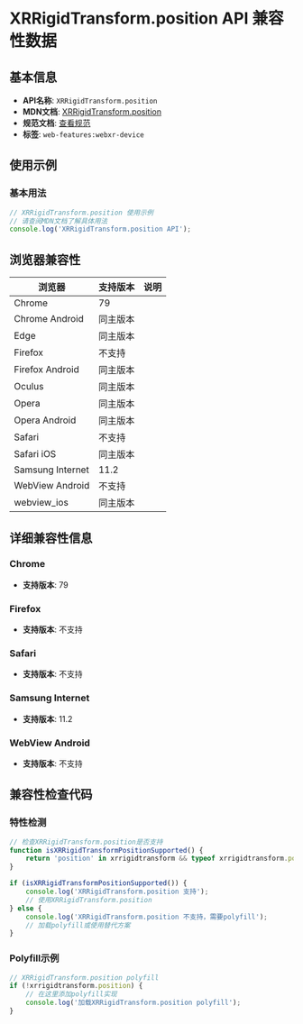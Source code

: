 # XRRigidTransform.position API 兼容性数据

## 基本信息

- **API名称**: `XRRigidTransform.position`
- **MDN文档**: [XRRigidTransform.position](https://developer.mozilla.org/docs/Web/API/XRRigidTransform/position)
- **规范文档**: [查看规范](https://immersive-web.github.io/webxr/#dom-xrrigidtransform-position)
- **标签**: `web-features:webxr-device`

## 使用示例

### 基本用法

```javascript
// XRRigidTransform.position 使用示例
// 请查阅MDN文档了解具体用法
console.log('XRRigidTransform.position API');
```

## 浏览器兼容性

| 浏览器 | 支持版本 | 说明 |
|--------|----------|------|
| Chrome | 79 |  |
| Chrome Android | 同主版本 |  |
| Edge | 同主版本 |  |
| Firefox | 不支持 |  |
| Firefox Android | 同主版本 |  |
| Oculus | 同主版本 |  |
| Opera | 同主版本 |  |
| Opera Android | 同主版本 |  |
| Safari | 不支持 |  |
| Safari iOS | 同主版本 |  |
| Samsung Internet | 11.2 |  |
| WebView Android | 不支持 |  |
| webview_ios | 同主版本 |  |

## 详细兼容性信息

### Chrome

- **支持版本**: 79

### Firefox

- **支持版本**: 不支持

### Safari

- **支持版本**: 不支持

### Samsung Internet

- **支持版本**: 11.2

### WebView Android

- **支持版本**: 不支持

## 兼容性检查代码

### 特性检测

```javascript
// 检查XRRigidTransform.position是否支持
function isXRRigidTransformPositionSupported() {
    return 'position' in xrrigidtransform && typeof xrrigidtransform.position === 'function';
}

if (isXRRigidTransformPositionSupported()) {
    console.log('XRRigidTransform.position 支持');
    // 使用XRRigidTransform.position
} else {
    console.log('XRRigidTransform.position 不支持，需要polyfill');
    // 加载polyfill或使用替代方案
}
```

### Polyfill示例

```javascript
// XRRigidTransform.position polyfill
if (!xrrigidtransform.position) {
    // 在这里添加polyfill实现
    console.log('加载XRRigidTransform.position polyfill');
}
```

